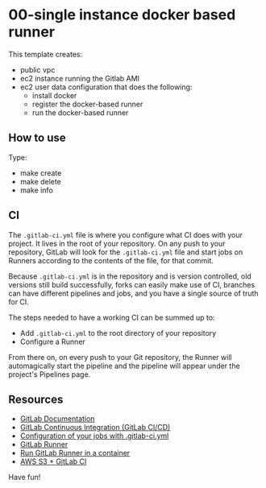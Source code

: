 # 00-single instance docker based runner
This template creates:

- public vpc
- ec2 instance running the Gitlab AMI
- ec2 user data configuration that does the following:
  - install docker
  - register the docker-based runner
  - run the docker-based runner

## How to use
Type:

- make create
- make delete
- make info

## CI
The `.gitlab-ci.yml` file is where you configure what CI does with your project. It lives in the root of your repository. On any push to your repository, GitLab will look for the `.gitlab-ci.yml` file and start jobs on Runners according to the contents of the file, for that commit.

Because `.gitlab-ci.yml` is in the repository and is version controlled, old versions still build successfully, forks can easily make use of CI, branches can have different pipelines and jobs, and you have a single source of truth for CI.

The steps needed to have a working CI can be summed up to:

- Add `.gitlab-ci.yml` to the root directory of your repository
- Configure a Runner

From there on, on every push to your Git repository, the Runner will automagically start the pipeline and the pipeline will appear under the project's Pipelines page.

## Resources
- [GitLab Documentation](https://docs.gitlab.com/ee/README.html)
- [GitLab Continuous Integration (GitLab CI/CD)](https://docs.gitlab.com/ee/ci/README.html)
- [Configuration of your jobs with .gitlab-ci.yml](https://docs.gitlab.com/ee/ci/yaml/)
- [GitLab Runner](https://docs.gitlab.com/runner/)
- [Run GitLab Runner in a container](https://docs.gitlab.com/runner/install/docker.html)
- [AWS S3 + GitLab CI](https://rpadovani.com/aws-s3-gitlab)

Have fun!